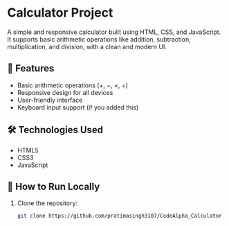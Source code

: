 # Calculator Project

A simple and responsive calculator built using HTML, CSS, and JavaScript. It supports basic arithmetic operations like addition, subtraction, multiplication, and division, with a clean and modern UI.

## 🚀 Features
- Basic arithmetic operations (+, −, ×, ÷)
- Responsive design for all devices
- User-friendly interface
- Keyboard input support (if you added this)

## 🛠️ Technologies Used
- HTML5
- CSS3
- JavaScript

## 📂 How to Run Locally
1. Clone the repository:
   ```bash
   git clone https://github.com/pratimasingh3107/CodeAlpha_Calculator
